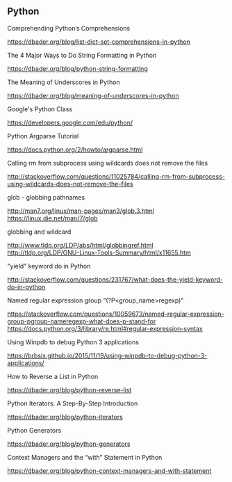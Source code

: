 Python
------
Comprehending Python’s Comprehensions

https://dbader.org/blog/list-dict-set-comprehensions-in-python

The 4 Major Ways to Do String Formatting in Python

https://dbader.org/blog/python-string-formatting

The Meaning of Underscores in Python

https://dbader.org/blog/meaning-of-underscores-in-python

Google's Python Class

https://developers.google.com/edu/python/

Python Argparse Tutorial

https://docs.python.org/2/howto/argparse.html

Calling rm from subprocess using wildcards does not remove the files

http://stackoverflow.com/questions/11025784/calling-rm-from-subprocess-using-wildcards-does-not-remove-the-files

glob - globbing pathnames

http://man7.org/linux/man-pages/man3/glob.3.html
https://linux.die.net/man/7/glob

globbing and wildcard

http://www.tldp.org/LDP/abs/html/globbingref.html
http://tldp.org/LDP/GNU-Linux-Tools-Summary/html/x11655.htm

"yield" keyword do in Python

http://stackoverflow.com/questions/231767/what-does-the-yield-keyword-do-in-python

Named regular expression group “(?P<group_name>regexp)”

https://stackoverflow.com/questions/10059673/named-regular-expression-group-pgroup-nameregexp-what-does-p-stand-for
https://docs.python.org/3/library/re.html#regular-expression-syntax

Using Winpdb to debug Python 3 applications

https://brbsix.github.io/2015/11/19/using-winpdb-to-debug-python-3-applications/

How to Reverse a List in Python

https://dbader.org/blog/python-reverse-list

Python Iterators: A Step-By-Step Introduction

https://dbader.org/blog/python-iterators

Python Generators

https://dbader.org/blog/python-generators

Context Managers and the “with” Statement in Python

https://dbader.org/blog/python-context-managers-and-with-statement
